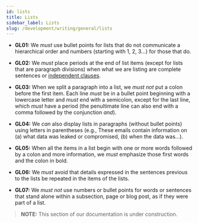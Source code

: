 ```yaml
---
id: lists
title: Lists
sidebar_label: Lists
slug: /development/writing/general/lists
---
```


* **GL01:** We *must* use bullet points for lists
  that do not communicate a hierarchical order
  and numbers (starting with 1, 2, 3...) for those that do.

* **GL02:** We *must* place periods at the end of list items
  (except for lists that are paragraph divisions)
  when what we are listing are complete sentences
  or [independent clauses](https://www.grammar-monster.com/glossary/independent_clause.htm).

* **GL03:** When we split a paragraph into a list,
  we *must not* put a colon before the first item.
  Each line *must* be in a bullet point
  beginning with a lowercase letter
  and *must* end with a semicolon,
  except for the last line,
  which *must* have a period
  (the penultimate line can also end with a comma
  followed by the conjunction *and*).

* **GL04:** We *can* also display lists in paragraphs
  (without bullet points)
  using letters in parentheses
  (e.g., These emails contain information on
  (a) what data was leaked or compromised,
  (b) when the data was...).

* **GL05:** When all the items in a list begin with one or more words
  followed by a colon and more information,
  we *must* emphasize those first words and the colon in bold.

* **GL06:** We *must* avoid that details expressed in the sentences
  previous to the lists
  be repeated in the items of the lists.

* **GL07:** We *must not* use numbers or bullet points
  for words or sentences that stand alone within a subsection,
  page or blog post,
  as if they were part of a list.

> **NOTE:**
> This section of our documentation is under construction.
